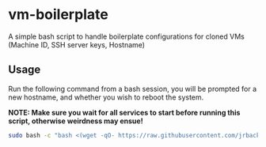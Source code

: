 # vm-boilerplate

A simple bash script to handle boilerplate configurations for cloned VMs (Machine ID, SSH server keys, Hostname)

## Usage

Run the following command from a bash session, you will be prompted for a new hostname, and whether you wish to reboot the system.

**NOTE: Make sure you wait for all services to start before running this script, otherwise weirdness may ensue!**

```sh
sudo bash -c "bash <(wget -qO- https://raw.githubusercontent.com/jrbackon/vm-boilerplate/master/run.sh)"
```
